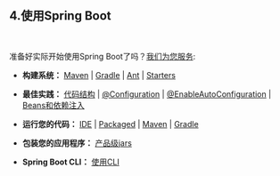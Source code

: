 <h2>4.使用Spring Boot</h2><br>

准备好实际开始使用Spring Boot了吗？[我们为您服务](https://docs.spring.io/spring-boot/docs/current/reference/html/using-spring-boot.html#using-boot):

* <b>构建系统：</b> [Maven](https://docs.spring.io/spring-boot/docs/current/reference/html/using-spring-boot.html#using-boot-maven) | [Gradle](https://docs.spring.io/spring-boot/docs/current/reference/html/using-spring-boot.html#using-boot-gradle) | [Ant](https://docs.spring.io/spring-boot/docs/current/reference/html/using-spring-boot.html#using-boot-ant) | [Starters](https://docs.spring.io/spring-boot/docs/current/reference/html/using-spring-boot.html#using-boot-starter)

* <b>最佳实践：</b> [代码结构](https://docs.spring.io/spring-boot/docs/current/reference/html/using-spring-boot.html#using-boot-structuring-your-code) | [@Configuration](https://docs.spring.io/spring-boot/docs/current/reference/html/using-spring-boot.html#using-boot-configuration-classes) | [@EnableAutoConfiguration](https://docs.spring.io/spring-boot/docs/current/reference/html/using-spring-boot.html#using-boot-auto-configuration) | [Beans和依赖注入](https://docs.spring.io/spring-boot/docs/current/reference/html/using-spring-boot.html#using-boot-spring-beans-and-dependency-injection)

* <b>运行您的代码：</b> [IDE](https://docs.spring.io/spring-boot/docs/current/reference/html/using-spring-boot.html#using-boot-running-from-an-ide) | [Packaged](https://docs.spring.io/spring-boot/docs/current/reference/html/using-spring-boot.html#using-boot-running-as-a-packaged-application) | [Maven](https://docs.spring.io/spring-boot/docs/current/reference/html/using-spring-boot.html#using-boot-running-with-the-maven-plugin) | [Gradle](https://docs.spring.io/spring-boot/docs/current/reference/html/using-spring-boot.html#using-boot-running-with-the-gradle-plugin)

* <b>包装您的应用程序：</b> [产品级jars](https://docs.spring.io/spring-boot/docs/current/reference/html/using-spring-boot.html#using-boot-packaging-for-production)

* <b>Spring Boot CLI：</b> [使用CLI](https://docs.spring.io/spring-boot/docs/current/reference/html/spring-boot-cli.html#cli)
